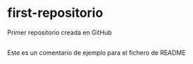 # first-repositorio
Primer repositorio creada en GitHub

##
Este es un comentario de ejemplo para el fichero de README

